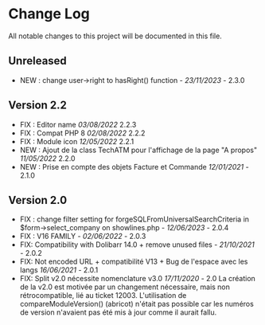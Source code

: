 # Change Log
All notable changes to this project will be documented in this file.

## Unreleased

- NEW : change user->right to hasRight() function - *23/11/2023* - 2.3.0  

## Version 2.2

- FIX : Editor name  *03/08/2022* 2.2.3
- FIX : Compat PHP 8  *02/08/2022* 2.2.2
- FIX : Module icon  *12/05/2022* 2.2.1
- NEW : Ajout de la class TechATM pour l'affichage de la page "A propos" *11/05/2022* 2.2.0
- NEW : Prise en compte des objets Facture et Commande *12/01/2021* - 2.1.0

## Version 2.0
- FIX : change filter setting for  forgeSQLFromUniversalSearchCriteria  in $form->select_company on showlines.php - *12/06/2023* - 2.0.4  
- FIX : V16 FAMILY - *02/06/2022* - 2.0.3  
- FIX: Compatibility with Dolibarr 14.0 + remove unused files - *21/10/2021* - 2.0.2
- FIX: Not encoded URL + compatibilité V13 + Bug de l'espace avec les langs *16/06/2021* - 2.0.1
- FIX: Split v2.0 nécessite nomenclature v3.0 *17/11/2020* - 2.0
    La création de la v2.0 est motivée par un changement nécessaire, mais non rétrocompatible, lié au ticket 12003.
    L'utilisation de compareModuleVersion() (abricot) n'était pas possible car les numéros de version n'avaient pas été mis à jour comme il aurait fallu.
